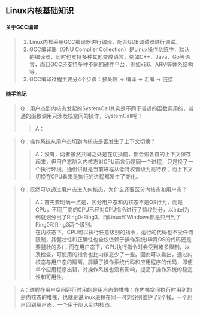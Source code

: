 ## Linux内核基础知识
#### 关于GCC编译
> 1. Linux内核采用GCC编译器进行编译，配合GDB调试器进行调试。
> 2. GCC编译器（GNU Complier Collection）是Linux操作系统中，默认的编译器，同时也支持多种其他变成语言，例如C++、Java、Go等语言，而且GCC还支持多种不同的硬件平台，例如x86、ARM等体系结构等。
> 3. GCC编译过程主要分4个步骤：预处理 -> 编译 -> 汇编 -> 链接





#### 随手笔记
> Q：用户态到内核态发起的SystemCall其实是不同于普通的函数调用的，普通的函数调用只涉及栈空间的操作，SystemCall呢？
>> A：  

> Q：操作系统从用户态切到内核态是否发生了上下文切换？  
>> A：没有，两者虽然共同之处是在切换前，都会讲各自的上下文保存起来，但用户态陷入内核态对CPU而言仍是同一个进程，只是换了一个执行环境，通俗讲就是当前进程从低特权晋级为高特权；而上下文切换在CPU看来是执行的进程都发生了变化。

> Q：既然可以通过用户态进入内核态，为什么还要区分内核态和用户态？
>> A：首先要明确一点是，区分用户态和内核态不是OS行为，而是CPU，不同厂商的CPU已经对CPU指令进行了特权划分，以Intel为例就划分出了Ring0-Ring3，而Linux和Windows都是只用到了Ring0和Ring3两个级别。  
>> 在内核态下，CPU可以执行任意级别的指令，运行的代码也不受任何限制，其健壮性和正确性也全权依赖于操作系统(毕竟OS的代码还是要健壮的多)；而在用户态下，CPU执行指令时会受到诸多限制，以及检查，可使用的指令也比内核态少了一些。因此可以看出，通过内核态与用户态的隔离，屏蔽了操作系统代码和应用程序的代码，即便单个应用程序出错，对操作系统也没有影响，提高了操作系统的稳定性和可用性。

> A：进程在用户空间运行时用的是用户态的堆栈；在内核空间执行时用到的是内核态的堆栈，也就是说linux进程在同一时刻分别维护了2个栈，一个用户回到用户态，一个用于陷入到内核态。